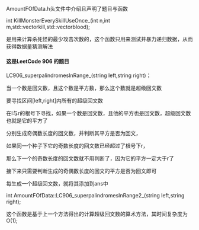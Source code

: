AmountFOfData.h头文件中介绍且声明了题目与函数

int KillMonsterEverySkillUseOnce_(int n,int m,std::vector<int>kill,std::vector<int>blood);

是用来计算杀死怪的最少攻击次数的，这个函数只用来测试并暴力递归数据，从而获得数据量猜测解法

#### 这是LeetCode 906 的题目

LC906_superpalindromesInRange_(string left,string right)；

当一个数是回文数，且这个数是平方数，那么这个数就是超级回文数

要寻找区间[left,right]内所有的超级回文数

在l与r的根号下寻找，如果一个数是回文数，且他的平方也是回文数，超级回文数也就是它的平方了

分别生成奇偶数长度的回文数，并判断其平方是否为回文，

如果同一个种子下它的奇数长度的回文数已经超过了根号下r，

那么下一个的奇数长度的回文数就不用判断了，因为它的平方一定大于r了

接下来只需要判断生成的奇偶数长度的回文的平方是否为回文即可

每生成一个超级回文数，就将其添加到ans中

int AmountFOfData::LC906_superpalindromesInRange2_(string left,string right);

这个函数是基于上一个方法得出的计算超级回文数的算术方法，其时间复杂度为O(1);

